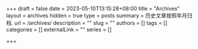 +++
draft = false
date = 2023-05-10T13:15:28+08:00
title =  "Archives"
layout = archives
hidden = true
type = posts
summary = 历史文章按照年月归档.
url = /archives/
description = ""
slug = ""
authors = []
tags = []
categories = []
externalLink = ""
series = []

+++
